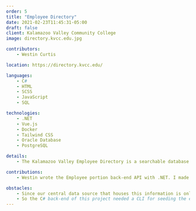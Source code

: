 ```yaml
---
order: 5
title: "Employee Directory"
date: 2021-02-23T11:45:31-05:00
draft: false
client: Kalamazoo Valley Community College
image: directory.kvcc.edu.jpg

contributors:
    - Westin Curtis

location: https://directory.kvcc.edu/

languages:
    - C#
    - HTML
    - SCSS
    - JavaScript
    - SQL

technologies:
    - .NET
    - Vue.js
    - Docker
    - Tailwind CSS
    - Oracle Database
    - PostgreSQL

details:
    - The Kalamazoo Valley Employee Directory is a searchable database of current employees at Kalamazoo Valley Community College. This is one half of a larger project that also includes the Department Directory.

contributions:
    - Westin wrote the Employee portion back-end API with .NET. I made the front-end with Vue.js, in addition to the component system that is used for front-end functionality.

obstacles:
    - Since our central data source that houses this information is only available in restricted networks, we had to come up with a method of distribution or seeding that happened on a cron.
    - So the C# back-end of this project needed a CLI for seeding the external database every hour, and an API for distribution.
---
```


